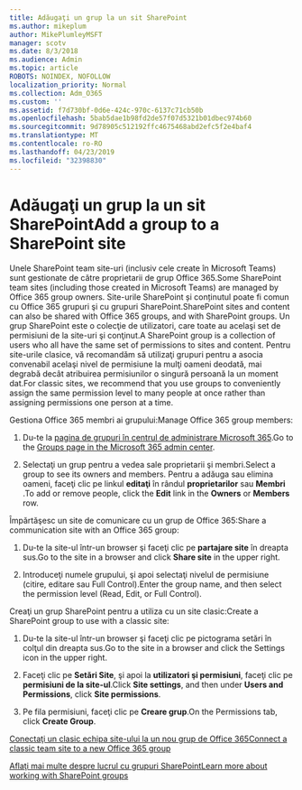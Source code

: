 ```yaml
---
title: Adăugaţi un grup la un sit SharePoint
ms.author: mikeplum
author: MikePlumleyMSFT
manager: scotv
ms.date: 8/3/2018
ms.audience: Admin
ms.topic: article
ROBOTS: NOINDEX, NOFOLLOW
localization_priority: Normal
ms.collection: Adm_O365
ms.custom: ''
ms.assetid: f7d730bf-0d6e-424c-970c-6137c71cb50b
ms.openlocfilehash: 5bab5dae1b98fd2de57f07d5321b01dbec974b60
ms.sourcegitcommit: 9d78905c512192ffc4675468abd2efc5f2e4baf4
ms.translationtype: MT
ms.contentlocale: ro-RO
ms.lasthandoff: 04/23/2019
ms.locfileid: "32398830"
---
```

# <a name="add-a-group-to-a-sharepoint-site"></a><span data-ttu-id="09358-102">Adăugaţi un grup la un sit SharePoint</span><span class="sxs-lookup"><span data-stu-id="09358-102">Add a group to a SharePoint site</span></span>

<span data-ttu-id="09358-103">Unele SharePoint team site-uri (inclusiv cele create în Microsoft Teams) sunt gestionate de către proprietarii de grup Office 365.</span><span class="sxs-lookup"><span data-stu-id="09358-103">Some SharePoint team sites (including those created in Microsoft Teams) are managed by Office 365 group owners.</span></span> <span data-ttu-id="09358-104">Site-urile SharePoint și conținutul poate fi comun cu Office 365 grupuri şi cu grupuri SharePoint.</span><span class="sxs-lookup"><span data-stu-id="09358-104">SharePoint sites and content can also be shared with Office 365 groups, and with SharePoint groups.</span></span> <span data-ttu-id="09358-105">Un grup SharePoint este o colecţie de utilizatori, care toate au acelaşi set de permisiuni de la site-uri şi conţinut.</span><span class="sxs-lookup"><span data-stu-id="09358-105">A SharePoint group is a collection of users who all have the same set of permissions to sites and content.</span></span> <span data-ttu-id="09358-106">Pentru site-urile clasice, vă recomandăm să utilizaţi grupuri pentru a asocia convenabil acelaşi nivel de permisiune la mulţi oameni deodată, mai degrabă decât atribuirea permisiunilor o singură persoană la un moment dat.</span><span class="sxs-lookup"><span data-stu-id="09358-106">For classic sites, we recommend that you use groups to conveniently assign the same permission level to many people at once rather than assigning permissions one person at a time.</span></span>
  
<span data-ttu-id="09358-107">Gestiona Office 365 membri ai grupului:</span><span class="sxs-lookup"><span data-stu-id="09358-107">Manage Office 365 group members:</span></span>
  
1. <span data-ttu-id="09358-108">Du-te la [pagina de grupuri în centrul de administrare Microsoft 365](https://portal.office.com/adminportal/home#/groups).</span><span class="sxs-lookup"><span data-stu-id="09358-108">Go to the [Groups page in the Microsoft 365 admin center](https://portal.office.com/adminportal/home#/groups).</span></span>
    
2. <span data-ttu-id="09358-109">Selectaţi un grup pentru a vedea sale proprietarii şi membri.</span><span class="sxs-lookup"><span data-stu-id="09358-109">Select a group to see its owners and members.</span></span> <span data-ttu-id="09358-110">Pentru a adăuga sau elimina oameni, faceţi clic pe linkul **editaţi** în rândul **proprietarilor** sau **Membri** .</span><span class="sxs-lookup"><span data-stu-id="09358-110">To add or remove people, click the **Edit** link in the **Owners** or **Members** row.</span></span> 
    
<span data-ttu-id="09358-111">Împărtăşesc un site de comunicare cu un grup de Office 365:</span><span class="sxs-lookup"><span data-stu-id="09358-111">Share a communication site with an Office 365 group:</span></span>
  
1. <span data-ttu-id="09358-112">Du-te la site-ul într-un browser şi faceţi clic pe **partajare site** în dreapta sus.</span><span class="sxs-lookup"><span data-stu-id="09358-112">Go to the site in a browser and click **Share site** in the upper right.</span></span> 
    
2. <span data-ttu-id="09358-113">Introduceţi numele grupului, şi apoi selectaţi nivelul de permisiune (citire, editare sau Full Control).</span><span class="sxs-lookup"><span data-stu-id="09358-113">Enter the group name, and then select the permission level (Read, Edit, or Full Control).</span></span>
    
<span data-ttu-id="09358-114">Creaţi un grup SharePoint pentru a utiliza cu un site clasic:</span><span class="sxs-lookup"><span data-stu-id="09358-114">Create a SharePoint group to use with a classic site:</span></span>
  
1. <span data-ttu-id="09358-115">Du-te la site-ul într-un browser şi faceţi clic pe pictograma setări în colţul din dreapta sus.</span><span class="sxs-lookup"><span data-stu-id="09358-115">Go to the site in a browser and click the Settings icon in the upper right.</span></span>
    
2. <span data-ttu-id="09358-116">Faceţi clic pe **Setări Site**, şi apoi la **utilizatori şi permisiuni**, faceţi clic pe **permisiuni de la site-ul**.</span><span class="sxs-lookup"><span data-stu-id="09358-116">Click **Site settings**, and then under **Users and Permissions**, click **Site permissions**.</span></span>
    
3. <span data-ttu-id="09358-117">Pe fila permisiuni, faceţi clic pe **Creare grup**.</span><span class="sxs-lookup"><span data-stu-id="09358-117">On the Permissions tab, click **Create Group**.</span></span>
    
[<span data-ttu-id="09358-118">Conectaţi un clasic echipa site-ului la un nou grup de Office 365</span><span class="sxs-lookup"><span data-stu-id="09358-118">Connect a classic team site to a new Office 365 group</span></span>](https://go.microsoft.com/fwlink/?linkid=2008654)
  
[<span data-ttu-id="09358-119">Aflaţi mai multe despre lucrul cu grupuri SharePoint</span><span class="sxs-lookup"><span data-stu-id="09358-119">Learn more about working with SharePoint groups</span></span>](https://go.microsoft.com/fwlink/?linkid=874658)
  

